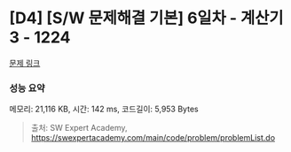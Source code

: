 # [D4] [S/W 문제해결 기본] 6일차 - 계산기3 - 1224 

[문제 링크](https://swexpertacademy.com/main/code/problem/problemDetail.do?contestProbId=AV14tDX6AFgCFAYD) 

### 성능 요약

메모리: 21,116 KB, 시간: 142 ms, 코드길이: 5,953 Bytes



> 출처: SW Expert Academy, https://swexpertacademy.com/main/code/problem/problemList.do